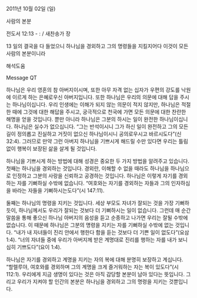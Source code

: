 2011년 10월 02일 (일)

사람의 본분



전도서 12:13 - : / 새찬송가  장


13 일의 결국을 다 들었으니 하나님을 경외하고 그의 명령들을 지킬지어다 이것이 모든 사람의 본분이니라

해석도움





Message QT

하나님은 우리 영혼의 참 아버지이시며, 또한 아무 자격 없는 십자가 우편의 강도를 낙원에 이르게 하는 은혜로우신 아버지입니다. 또한 하나님은 우리의 의문에 대해 답을 주시는 하나님이십니다. 우리 인생에는 이해가 되지 않는 의문이 적지 않지만, 하나님은 적절한 때에 그것에 대한 해답을 주시고, 궁극적으로 천국에 가면 모든 의문에 대한 찬란한 해명을 얻을 것입니다. 뿐만 아니라 하나님은 그분의 하시는 일이 완전한 하나님이십니다. 하나님은 실수가 없으십니다. “그는 반석이시니 그가 하신 일이 완전하고 그의 모든 길이 정의롭고 진실하고 거짓이 없으신 하나님이시니 공의로우시고 바르시도다”(신 32:4). 그러므로 만약 그런 아버지 하나님을 기쁘시게 해드릴 수만 있다면 우리는 틀림없이 행복이 보장된 삶을 살게 될 것입니다.

하나님을 기쁘시게 하는 방법에 대해 성경은 중요한 두 가지 방법을 알려주고 있습니다. 첫째는 하나님을 경외하는 것입니다. 경외란, 이해할 수 없을 때라도 하나님을 하나님으로 인정하고 그분의 사랑을 신뢰하고 공경하는 것입니다. 하나님은 이렇게 자기를 경외하는 자를 기뻐하실 수밖에 없습니다. “여호와는 자기를 경외하는 자들과 그의 인자하심을 바라는 자들을 기뻐하시는도다”(시 147:11).

둘째는 하나님의 명령을 지키는 것입니다. 세상 부모도 자녀가 잘되는 것을 가장 기뻐하듯이, 하나님께서도 우리가 잘되는 것보다 더 기뻐하시는 일이 없습니다. 그런데 매 순간 말씀을 통해 좋으신 하나님 아버지의 음성을 듣고 순종하고 나가면 우리는 잘될 수밖에 없습니다. 이 때문에 하나님은 그분의 명령을 지키는 자를 기뻐하실 수밖에 없는 것입니다. “내가 내 자녀들이 진리 안에서 행한다 함을 듣는 것보다 더 기쁜 일이 없도다”(요삼 1:4). “너의 자녀들 중에 우리가 아버지께 받은 계명대로 진리를 행하는 자를 내가 보니 심히 기쁘도다”(요이 1:4).

하나님은 자기를 경외하고 계명을 지키는 자의 복에 대해 분명히 보장하고 계십니다. “할렐루야, 여호와를 경외하며 그의 계명을 크게 즐거워하는 자는 복이 있도다”(시 112:1). 우리에게 지금 생명이 있다는 것은 아직 감당할 본분이 남아 있다는 뜻입니다. 그리고 우리가 지켜야 할 인간의 본분은 하나님을 경외하고 그의 명령을 지키는 것뿐입니다.